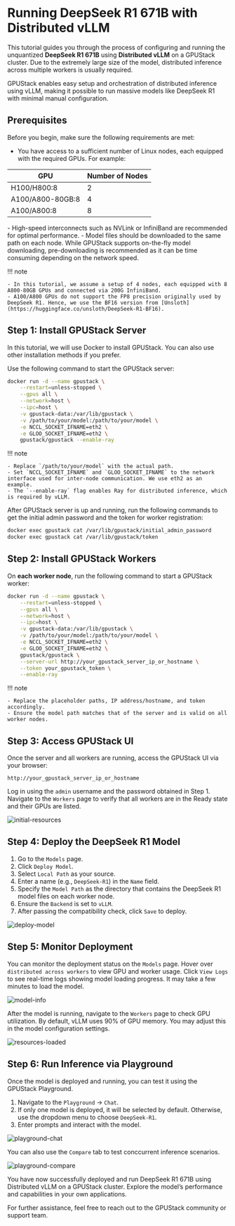 # Running DeepSeek R1 671B with Distributed vLLM

This tutorial guides you through the process of configuring and running the unquantized **DeepSeek R1 671B** using **Distributed vLLM** on a GPUStack cluster. Due to the extremely large size of the model, distributed inference across multiple workers is usually required.

GPUStack enables easy setup and orchestration of distributed inference using vLLM, making it possible to run massive models like DeepSeek R1 with minimal manual configuration.

## Prerequisites

Before you begin, make sure the following requirements are met:

- You have access to a sufficient number of Linux nodes, each equipped with the required GPUs. For example:

<div class="center-table" markdown>

| **GPU**          | **Number of Nodes** |
| ---------------- | ------------------- |
| H100/H800:8      | 2                   |
| A100/A800-80GB:8 | 4                   |
| A100/A800:8      | 8                   |

</div>
- High-speed interconnects such as NVLink or InfiniBand are recommended for optimal performance.
- Model files should be downloaded to the same path on each node. While GPUStack supports on-the-fly model downloading, pre-downloading is recommended as it can be time consuming depending on the network speed.

!!! note

    - In this tutorial, we assume a setup of 4 nodes, each equipped with 8 A800-80GB GPUs and connected via 200G InfiniBand.
    - A100/A800 GPUs do not support the FP8 precision originally used by DeepSeek R1. Hence, we use the BF16 version from [Unsloth](https://huggingface.co/unsloth/DeepSeek-R1-BF16).

## Step 1: Install GPUStack Server

In this tutorial, we will use Docker to install GPUStack. You can also use other installation methods if you prefer.

Use the following command to start the GPUStack server:

```bash
docker run -d --name gpustack \
    --restart=unless-stopped \
    --gpus all \
    --network=host \
    --ipc=host \
    -v gpustack-data:/var/lib/gpustack \
	-v /path/to/your/model:/path/to/your/model \
	-e NCCL_SOCKET_IFNAME=eth2 \
	-e GLOO_SOCKET_IFNAME=eth2 \
    gpustack/gpustack --enable-ray
```

!!! note

    - Replace `/path/to/your/model` with the actual path.
    - Set `NCCL_SOCKET_IFNAME` and `GLOO_SOCKET_IFNAME` to the network interface used for inter-node communication. We use eth2 as an example.
    - The `--enable-ray` flag enables Ray for distributed inference, which is required by vLLM.

After GPUStack server is up and running, run the following commands to get the initial admin password and the token for worker registration:

```bash
docker exec gpustack cat /var/lib/gpustack/initial_admin_password
docker exec gpustack cat /var/lib/gpustack/token
```

## Step 2: Install GPUStack Workers

On **each worker node**, run the following command to start a GPUStack worker:

```bash
docker run -d --name gpustack \
    --restart=unless-stopped \
    --gpus all \
    --network=host \
    --ipc=host \
    -v gpustack-data:/var/lib/gpustack \
	-v /path/to/your/model:/path/to/your/model \
	-e NCCL_SOCKET_IFNAME=eth2 \
	-e GLOO_SOCKET_IFNAME=eth2 \
    gpustack/gpustack \
    --server-url http://your_gpustack_server_ip_or_hostname \
	--token your_gpustack_token \
	--enable-ray
```

!!! note

    - Replace the placeholder paths, IP address/hostname, and token accordingly.
    - Ensure the model path matches that of the server and is valid on all worker nodes.

## Step 3: Access GPUStack UI

Once the server and all workers are running, access the GPUStack UI via your browser:

```
http://your_gpustack_server_ip_or_hostname
```

Log in using the `admin` username and the password obtained in Step 1. Navigate to the `Workers` page to verify that all workers are in the Ready state and their GPUs are listed.

![initial-resources](../assets/tutorials/running-deepseek-r1-671b-with-distributed-vllm/initial-resources.png)

## Step 4: Deploy the DeepSeek R1 Model

1. Go to the `Models` page.
2. Click `Deploy Model`.
3. Select `Local Path` as your source.
4. Enter a name (e.g., `DeepSeek-R1`) in the `Name` field.
5. Specify the `Model Path` as the directory that contains the DeepSeek R1 model files on each worker node.
6. Ensure the `Backend` is set to `vLLM`.
7. After passing the compatibility check, click `Save` to deploy.

![deploy-model](../assets/tutorials/running-deepseek-r1-671b-with-distributed-vllm/deploy-model.png)

## Step 5: Monitor Deployment

You can monitor the deployment status on the `Models` page. Hover over `distributed across workers` to view GPU and worker usage. Click `View Logs` to see real-time logs showing model loading progress. It may take a few minutes to load the model.

![model-info](../assets/tutorials/running-deepseek-r1-671b-with-distributed-vllm/model-info.png)

After the model is running, navigate to the `Workers` page to check GPU utilization. By default, vLLM uses 90% of GPU memory. You may adjust this in the model configuration settings.

![resources-loaded](../assets/tutorials/running-deepseek-r1-671b-with-distributed-vllm/resources-loaded.png)

## Step 6: Run Inference via Playground

Once the model is deployed and running, you can test it using the GPUStack Playground.

1. Navigate to the `Playground` -> `Chat`.
2. If only one model is deployed, it will be selected by default. Otherwise, use the dropdown menu to choose `DeepSeek-R1`.
3. Enter prompts and interact with the model.

![playground-chat](../assets/tutorials/running-deepseek-r1-671b-with-distributed-vllm/playground-chat.png)

You can also use the `Compare` tab to test conccurrent inference scenarios.

![playground-compare](../assets/tutorials/running-deepseek-r1-671b-with-distributed-vllm/playground-compare.png)

You have now successfully deployed and run DeepSeek R1 671B using Distributed vLLM on a GPUStack cluster. Explore the model’s performance and capabilities in your own applications.

For further assistance, feel free to reach out to the GPUStack community or support team.
